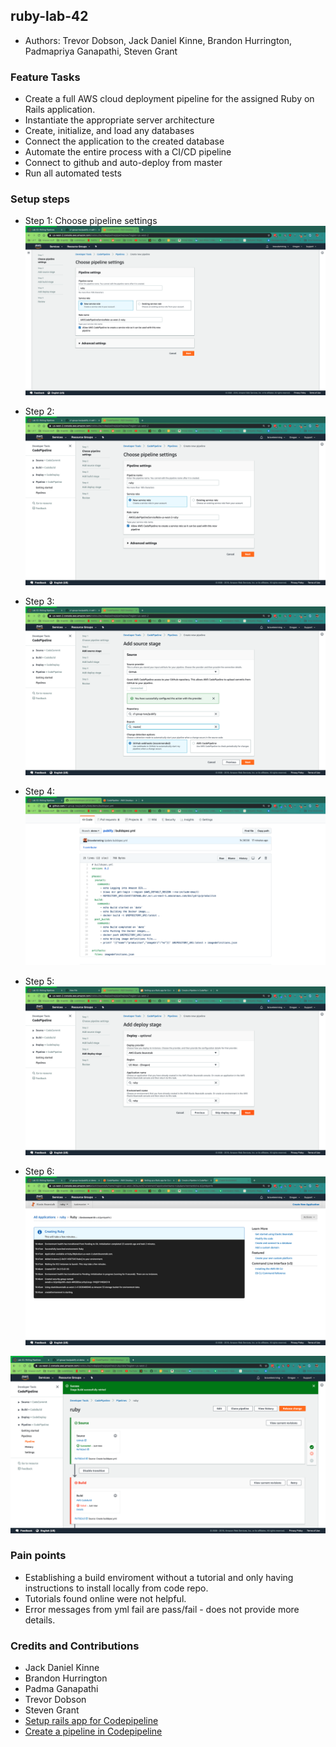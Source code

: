 ## ruby-lab-42

  - Authors: Trevor Dobson, Jack Daniel Kinne, Brandon Hurrington, Padmapriya Ganapathi, Steven Grant

### Feature Tasks
  - Create a full AWS cloud deployment pipeline for the assigned Ruby on Rails application.
  - Instantiate the appropriate server architecture
  - Create, initialize, and load any databases
  - Connect the application to the created database
  - Automate the entire process with a CI/CD pipeline
  - Connect to github and auto-deploy from master
  - Run all automated tests

### Setup steps
- Step 1: Choose pipeline settings
![Choose pipeline settings](https://github.com/gpadmapriya/ruby-lab-42/blob/master/pipeline-settings.png)

- Step 2:
![Add service role](https://github.com/gpadmapriya/ruby-lab-42/blob/master/service-role.png)

- Step 3:
![Add source stage](https://github.com/gpadmapriya/ruby-lab-42/blob/master/source-stage.png)

- Step 4:
![Build spec](https://github.com/gpadmapriya/ruby-lab-42/blob/master/buildspec-yml.png)
 
- Step 5:
![Add Deploy stage](https://github.com/gpadmapriya/ruby-lab-42/blob/master/deploy-stage.png)

- Step 6:
![Set up Elastic Bean environment](https://github.com/gpadmapriya/ruby-lab-42/blob/master/eb-deploy.png)

![Build Fail](https://github.com/gpadmapriya/ruby-lab-42/blob/master/build-fail.png)

### Pain points
- Establishing a build enviroment without a tutorial and only having instructions to install locally from code repo.
- Tutorials found online were not helpful.
- Error messages from yml fail are pass/fail - does not provide more details.

### Credits and Contributions
- Jack Daniel Kinne
- Brandon Hurrington
- Padma Ganapathi
- Trevor Dobson
- Steven Grant
- [Setup rails app for Codepipeline](https://scoutapm.com/blog/setting-up-a-rails-app-for-codebuild-codedeploy-and-codepipeline-on-aws)
- [Create a pipeline in Codepipeline](https://docs.aws.amazon.com/codepipeline/latest/userguide/pipelines-create.html)
